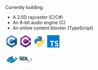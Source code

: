Currently building:
- A 2.5D raycaster             (C/C#)
- An 8-bit audio engine        (C)
- An online content blocker    (TypeScript)

<p align="left">
  <img src="https://github.com/devicons/devicon/blob/master/icons/c/c-original.svg" alt="aws" width="40" height="40"/> 
  <img src="https://github.com/devicons/devicon/blob/master/icons/csharp/csharp-original.svg" alt="aws" width="40" height="40"/> 
  <img src="https://github.com/devicons/devicon/blob/master/icons/python/python-original.svg" alt="aws" width="40" height="40"/> 
  <img src="https://github.com/devicons/devicon/blob/master/icons/typescript/typescript-original.svg" alt="aws" width="40" height="40"/>
</p>

<p align="left">
  <img src="https://github.com/devicons/devicon/blob/master/icons/docker/docker-original.svg" alt="aws" width="40" height="40"/> 
  <img src="https://github.com/devicons/devicon/blob/master/icons/sdl/sdl-original.svg" alt="aws" width="40" height="40"/> 
</p>


